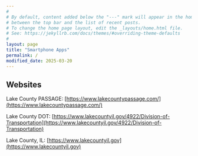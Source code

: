 ```yaml
---
#
# By default, content added below the "---" mark will appear in the home page
# between the top bar and the list of recent posts.
# To change the home page layout, edit the _layouts/home.html file.
# See: https://jekyllrb.com/docs/themes/#overriding-theme-defaults
#
layout: page
title: "Smartphone Apps"
permalink: /
modified_date: 2025-03-20
---
```


## Websites
Lake County PASSAGE: [https://www.lakecountypassage.com/](https://www.lakecountypassage.com/)

Lake County DOT: [https://www.lakecountyil.gov/4922/Division-of-Transportation](https://www.lakecountyil.gov/4922/Division-of-Transportation)

Lake County, IL: [https://www.lakecountyil.gov](https://www.lakecountyil.gov)